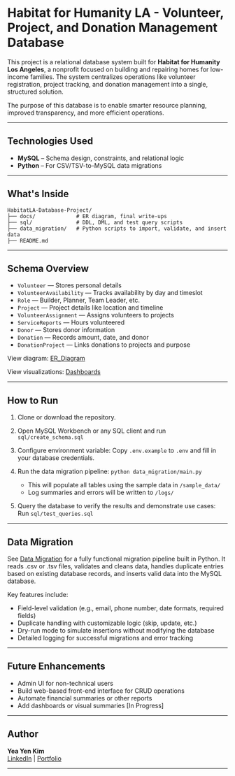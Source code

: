 # Habitat for Humanity LA - Volunteer, Project, and Donation Management Database

This project is a relational database system built for **Habitat for Humanity Los Angeles**, a nonprofit focused on building and repairing homes for low-income families. The system centralizes operations like volunteer registration, project tracking, and donation management into a single, structured solution.

The purpose of this database is to enable smarter resource planning, improved transparency, and more efficient operations.

---

## Technologies Used

- **MySQL** – Schema design, constraints, and relational logic
- **Python** – For CSV/TSV-to-MySQL data migrations

---

## What's Inside

```
HabitatLA-Database-Project/
├── docs/             # ER diagram, final write-ups
├── sql/              # DDL, DML, and test query scripts
├── data_migration/   # Python scripts to import, validate, and insert data
├── README.md
```

---

## Schema Overview

- `Volunteer` — Stores personal details
- `VolunteerAvailability` — Tracks availability by day and timeslot
- `Role` — Builder, Planner, Team Leader, etc.
- `Project` — Project details like location and timeline
- `VolunteerAssignment` — Assigns volunteers to projects
- `ServiceReports` — Hours volunteered
- `Donor` — Stores donor information
- `Donation` — Records amount, date, and donor
- `DonationProject` — Links donations to projects and purpose

View diagram: [ER_Diagram](docs/diagrams/ER_diagram.png)

View visualizations: [Dashboards](https://public.tableau.com/app/profile/yea.yen.kim/vizzes)


---

## How to Run

1. Clone or download the repository.

2. Open MySQL Workbench or any SQL client and run `sql/create_schema.sql`

3. Configure environment variable: Copy `.env.example` to `.env` and fill in your database credentials.

4. Run the data migration pipeline: `python data_migration/main.py`

   - This will populate all tables using the sample data in `/sample_data/`
   - Log summaries and errors will be written to `/logs/`

5. Query the database to verify the results and demonstrate use cases: Run `sql/test_queries.sql`

---

## Data Migration

See [Data Migration](data_migration/) for a fully functional migration pipeline built in Python. It reads .csv or .tsv files, validates and cleans data, handles duplicate entries based on existing database records, and inserts valid data into the MySQL database.

Key features include:

- Field-level validation (e.g., email, phone number, date formats, required fields)
- Duplicate handling with customizable logic (skip, update, etc.)
- Dry-run mode to simulate insertions without modifying the database
- Detailed logging for successful migrations and error tracking

---

## Future Enhancements

- Admin UI for non-technical users
- Build web-based front-end interface for CRUD operations
- Automate financial summaries or other reports
- Add dashboards or visual summaries [In Progress]

---

## Author

**Yea Yen Kim**  
[LinkedIn](https://www.linkedin.com/in/yea-yen-kim/) | [Portfolio](https://yenlucykim.github.io/Portfolio.github.io/)

---
